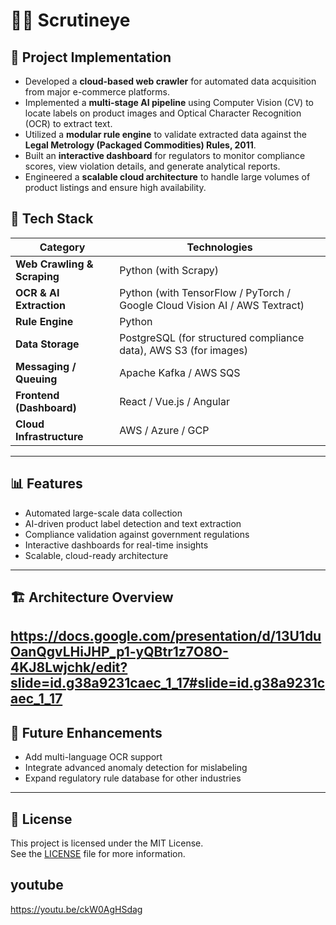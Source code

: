 # 🕵️‍♂️ Scrutineye

## 🚀 Project Implementation
- Developed a **cloud-based web crawler** for automated data acquisition from major e-commerce platforms.  
- Implemented a **multi-stage AI pipeline** using Computer Vision (CV) to locate labels on product images and Optical Character Recognition (OCR) to extract text.  
- Utilized a **modular rule engine** to validate extracted data against the **Legal Metrology (Packaged Commodities) Rules, 2011**.  
- Built an **interactive dashboard** for regulators to monitor compliance scores, view violation details, and generate analytical reports.  
- Engineered a **scalable cloud architecture** to handle large volumes of product listings and ensure high availability.  

## 🧠 Tech Stack
| Category | Technologies |
|-----------|--------------|
| **Web Crawling & Scraping** | Python (with Scrapy) |
| **OCR & AI Extraction** | Python (with TensorFlow / PyTorch / Google Cloud Vision AI / AWS Textract) |
| **Rule Engine** | Python |
| **Data Storage** | PostgreSQL (for structured compliance data), AWS S3 (for images) |
| **Messaging / Queuing** | Apache Kafka / AWS SQS |
| **Frontend (Dashboard)** | React / Vue.js / Angular |
| **Cloud Infrastructure** | AWS / Azure / GCP |

---

## 📊 Features
- Automated large-scale data collection  
- AI-driven product label detection and text extraction  
- Compliance validation against government regulations  
- Interactive dashboards for real-time insights  
- Scalable, cloud-ready architecture  

---

## 🏗️ Architecture Overview

https://docs.google.com/presentation/d/13U1duOanQgvLHiJHP_p1-yQBtr1z7O8O-4KJ8Lwjchk/edit?slide=id.g38a9231caec_1_17#slide=id.g38a9231caec_1_17
---

## 🧩 Future Enhancements
- Add multi-language OCR support  
- Integrate advanced anomaly detection for mislabeling  
- Expand regulatory rule database for other industries  

---

## 📜 License
This project is licensed under the MIT License.  
See the [LICENSE](LICENSE) file for more information.

## youtube
https://youtu.be/ckW0AgHSdag



